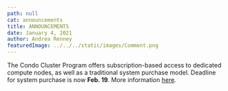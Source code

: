 ```yaml
---
path: null
cat: announcements
title: ANNOUNCEMENTS
date: January 4, 2021
author: Andrea Renney
featuredImage: ../../../static/images/Comment.png
---
```


The Condo Cluster Program offers subscription-based access to dedicated compute nodes, as well as a traditional system purchase model. Deadline for system purchase is now **Feb. 19**. More information [here](/user-information/ccp/program-information).  